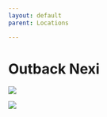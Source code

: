 ```yaml
---
layout: default
parent: Locations

---
```

# Outback Nexi

![](https://i.imgur.com/PxIZfJk.png)

![](https://i.imgur.com/O4hkNxP.png)
